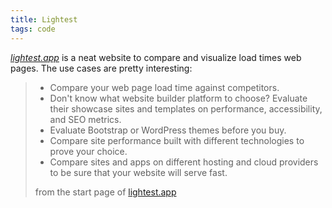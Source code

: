 ```yaml
---
title: Lightest
tags: code
---
```

[<cite>lightest.app</cite>](https://lightest.app) is a neat website to compare and visualize load times web pages. The use cases are pretty interesting:

> - Compare your web page load time against competitors. 
> - Don't know what website builder platform to choose? Evaluate their showcase sites and templates on performance, accessibility, and SEO metrics.
> - Evaluate Bootstrap or WordPress themes before you buy.
> - Compare site performance built with different technologies to prove your choice.
> - Compare sites and apps on different hosting and cloud providers to be sure that your website will serve fast.
> <footer>from the start page of <a href="https://lightest.app">lightest.app</a></footer>